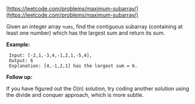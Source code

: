 [https://leetcode.com/problems/maximum-subarray/](https://leetcode.com/problems/maximum-subarray/)

Given an integer array `nums`, find the contiguous subarray (containing at least one number) which has the largest sum and return its sum.

**Example:**
```
 Input: [-2,1,-3,4,-1,2,1,-5,4],
 Output: 6
 Explanation: [4,-1,2,1] has the largest sum = 6.
```

**Follow up:**

If you have figured out the O(n) solution, try coding another solution using the divide and conquer approach, which is more subtle.
